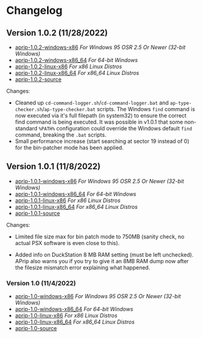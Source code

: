 # Changelog

## Version 1.0.2 (11/28/2022)
*	[aprip-1.0.2-windows-x86](https://github.com/alex-free/aprip/releases/download/v1.0.2/aprip-1.0.2-windows_x86.zip) _For Windows 95 OSR 2.5 Or Newer (32-bit Windows)_
*	[aprip-1.0.2-windows-x86_64](https://github.com/alex-free/aprip/releases/download/v1.0.2/aprip-1.0.2-windows_x86_64.zip) _For 64-bit Windows_
*	[aprip-1.0.2-linux-x86](https://github.com/alex-free/aprip/releases/download/v1.0.2/aprip-1.0.2-linux_x86_static.zip) _For x86 Linux Distros_
*	[aprip-1.0.2-linux-x86_64](https://github.com/alex-free/aprip/releases/download/v1.0.2/aprip-1.0.2-linux_x86_64_static.zip) _For x86_64 Linux Distros_
*	[aprip-1.0.2-source](https://github.com/alex-free/aprip/archive/refs/tags/v1.0.2.zip)

Changes:

*   Cleaned up `cd-command-logger.sh`/`cd-command-logger.bat` and `ap-type-checker.sh`/`ap-type-checker.bat` scripts. The Windows `find` command is now executed via it's full filepath (in system32) to ensure the correct find command is being executed. It was possible in v1.0.1 that some non-standard `%PATH%` configuration could override the Windows default `find` command, breaking the `.bat` scripts.
*   Small performance increase (start searching at sector 19 instead of 0) for the bin-patcher mode has been applied.

## Version 1.0.1 (11/8/2022)
*	[aprip-1.0.1-windows-x86](https://github.com/alex-free/aprip/releases/download/v1.0.1/aprip-1.0.1-windows_x86.zip) _For Windows 95 OSR 2.5 Or Newer (32-bit Windows)_
*	[aprip-1.0.1-windows-x86_64](https://github.com/alex-free/aprip/releases/download/v1.0.1/aprip-1.0.1-windows_x86_64.zip) _For 64-bit Windows_
*	[aprip-1.0.1-linux-x86](https://github.com/alex-free/aprip/releases/download/v1.0.1/aprip-1.0.1-linux_x86_static.zip) _For x86 Linux Distros_
*	[aprip-1.0.1-linux-x86_64](https://github.com/alex-free/aprip/releases/download/v1.0.1/aprip-1.0.1-linux_x86_64_static.zip) _For x86_64 Linux Distros_
*	[aprip-1.0.1-source](https://github.com/alex-free/aprip/archive/refs/tags/v1.0.1.zip)

Changes:

*	Limited file size max for bin patch mode to 750MB (sanity check, no actual PSX software is even close to this).

*	Added info on DuckStation 8 MB RAM setting (must be left unchecked). APrip also warns you if you try to give it an 8MB RAM dump now after the filesize mismatch error explaining what happened.

### Version 1.0 (11/4/2022)
*	[aprip-1.0-windows-x86](https://github.com/alex-free/aprip/releases/download/v1.0/aprip-1.0-windows_x86.zip) _For Windows 95 OSR 2.5 Or Newer (32-bit Windows)_
*	[aprip-1.0-windows-x86_64](https://github.com/alex-free/aprip/releases/download/v1.0/aprip-1.0-windows_x86_64.zip) _For 64-bit Windows_
*	[aprip-1.0-linux-x86](https://github.com/alex-free/aprip/releases/download/v1.0/aprip-1.0-linux_x86_static.zip) _For x86 Linux Distros_
*	[aprip-1.0-linux-x86_64](https://github.com/alex-free/aprip/releases/download/v1.0/aprip-1.0-linux_x86_64_static.zip) _For x86_64 Linux Distros_
*	[aprip-1.0-source](https://github.com/alex-free/aprip/archive/refs/tags/v1.0.zip)